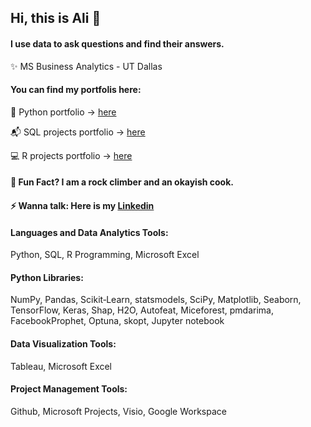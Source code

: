 ## Hi, this is Ali  👋

#### I use data to ask questions and find their answers.

✨ MS Business Analytics - UT Dallas

#### You can find my portfolis here:
🐍 Python portfolio -> [here](https://github.com/alibagheri7/Python)

📬 SQL projects portfolio -> [here](https://github.com/alibagheri7/SQL-portfolio)

💻 R projects portfolio -> [here](https://github.com/alibagheri7/R-portfolio)


#### 🚀 Fun Fact? I am a rock climber and an okayish cook.


#### ⚡ Wanna talk: Here is my [Linkedin](https://www.linkedin.com/in/ali-bagheri-tirtashi/)


#### Languages and Data Analytics Tools:

  Python, SQL, R Programming, Microsoft Excel

#### Python Libraries:

  NumPy, Pandas, Scikit‑Learn, statsmodels, SciPy, Matplotlib, Seaborn, TensorFlow, Keras, Shap, H2O, Autofeat, Miceforest, pmdarima, FacebookProphet, Optuna, skopt, Jupyter notebook


#### Data Visualization Tools:

  Tableau, Microsoft Excel
 
#### Project Management Tools:

  Github, Microsoft Projects, Visio, Google Workspace

<!--
**alibagheri7/alibagheri7** is a ✨ _special_ ✨ repository because its `README.md` (this file) appears on your GitHub profile.

Here are some ideas to get you started:

- 🔭 I’m currently working on ...
- 🌱 I’m currently learning ...
- 👯 I’m looking to collaborate on ...
- 🤔 I’m looking for help with ...
- 💬 Ask me about ...
- 📫 How to reach me: ...
- 😄 Pronouns: ...
- ⚡ Fun fact: ...
-->
